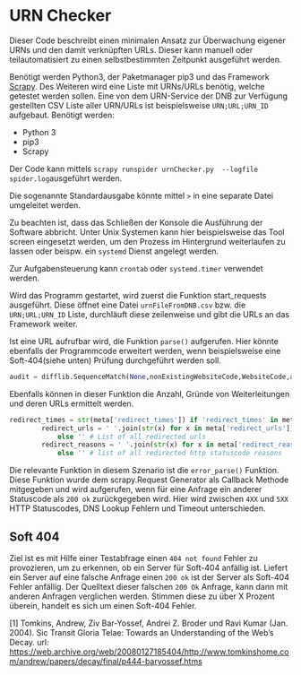 # URN Checker

Dieser Code beschreibt einen minimalen Ansatz zur Überwachung eigener URNs und den damit verknüpften URLs. 
Dieser kann manuell oder teilautomatisiert zu einen selbstbestimmten Zeitpunkt ausgeführt werden.

Benötigt werden Python3, der Paketmanager pip3 und das Framework [Scrapy](https://scrapy.org). 
Des Weiteren wird eine Liste mit URNs/URLs benötig, welche getestet werden sollen. Eine von dem URN-Service der DNB zur Verfügung gestellten CSV Liste aller URN/URLs ist beispielsweise `URN;URL;URN_ID` aufgebaut.
Benötigt werden: 
- Python 3
- pip3
- Scrapy

Der Code kann mittels `scrapy runspider urnChecker.py  --logfile spider.log`ausgeführt werden.

Die sogenannte Standardausgabe könnte mittel `>` in eine separate Datei umgeleitet werden. 

Zu beachten ist, dass das Schließen der Konsole die Ausführung der Software abbricht. Unter Unix Systemen kann hier beispielsweise das Tool screen eingesetzt werden, um den Prozess im Hintergrund weiterlaufen zu lassen oder beispw. ein `systemd` Dienst angelegt werden.

Zur Aufgabensteuerung kann `crontab` oder `systemd.timer` verwendet werden.

Wird das Programm gestartet, wird zuerst die Funktion start_requests ausgeführt. Diese öffnet eine Datei `urnFileFromDNB.csv` bzw. die `URN;URL;URN_ID` Liste, durchläuft diese zeilenweise und gibt die URLs an das Framework weiter. 

Ist eine URL aufrufbar wird, die Funktion `parse()` aufgerufen.
Hier könnte ebenfalls der Programmcode erweitert werden, wenn beispielsweise eine Soft-404(siehe unten) Prüfung durchgeführt werden soll. 

```python
audit = difflib.SequenceMatch(None,nonExistingWebsiteCode,WebsiteCode,autojunk=False)
```

Ebenfalls können in dieser Funktion die Anzahl, Gründe von Weiterleitungen und deren URLs ermittelt werden.

``` python
redirect_times = str(meta['redirect_times']) if 'redirect_times' in meta else ''
        redirect_urls = ' '.join(str(x) for x in meta['redirect_urls']) if 'redirect_urls' in meta \
            else '' # List of all redirected urls
        redirect_reasons = ' '.join(str(x) for x in meta['redirect_reasons']) if 'redirect_reasons' in meta \
            else '' # list of all redirected http statuscode reasons
```

Die relevante Funktion in diesem Szenario ist die `error_parse()` Funktion. Diese Funktion wurde dem scrapy.Request Generator als Callback Methode mitgegeben und wird aufgerufen, wenn für eine Anfrage ein anderer Statuscode als `200 ok` zurückgegeben wird. Hier wird zwischen `4XX` und `5XX` HTTP Statuscodes, DNS Lookup Fehlern und Timeout unterschieden. 

## Soft 404
Ziel ist es mit Hilfe einer Testabfrage einen `404 not found` Fehler zu provozieren, um zu erkennen, ob ein Server für Soft-404 anfällig ist. Liefert ein Server auf eine falsche Anfrage einen `200 ok` ist der Server als Soft-404 Fehler anfällig. Der Quelltext dieser falschen `200 Ok` Anfrage, kann dann mit anderen Anfragen verglichen werden. Stimmen diese zu über X Prozent überein, handelt es sich um einen Soft-404 Fehler.

[1] Tomkins, Andrew, Ziv Bar-Yossef, Andrei Z. Broder und Ravi Kumar (Jan. 2004). Sic Transit Gloria Telae: Towards an Understanding of the Web’s Decay. url: https://web.archive.org/web/20080127185404/http://www.tomkinshome.com/andrew/papers/decay/final/p444-baryossef.htms